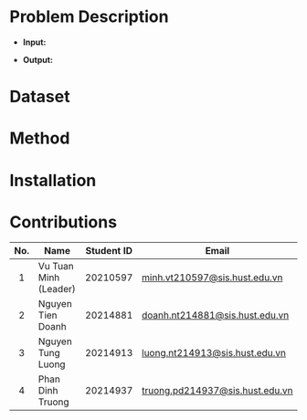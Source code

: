 # Problem Description

- **Input:**

- **Output:**

# Dataset

# Method

# Installation

# Contributions

|No.|Name|Student ID|Email|
|:-:|-|:-:|-|
|1|Vu Tuan Minh (Leader)|20210597|minh.vt210597@sis.hust.edu.vn|
|2|Nguyen Tien Doanh|20214881|doanh.nt214881@sis.hust.edu.vn|
|3|Nguyen Tung Luong|20214913|luong.nt214913@sis.hust.edu.vn|
|4|Phan Dinh Truong|20214937|truong.pd214937@sis.hust.edu.vn|
